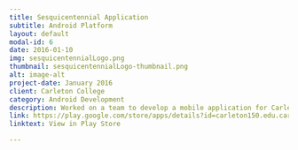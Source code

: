 ```yaml
---
title: Sesquicentennial Application
subtitle: Android Platform
layout: default
modal-id: 6
date: 2016-01-10
img: sesquicentennialLogo.png
thumbnail: sesquicentennialLogo-thumbnail.png
alt: image-alt
project-date: January 2016
client: Carleton College
category: Android Development
description: Worked on a team to develop a mobile application for Carleton College to celebrate the sesquicentennial. My work was primarily on the Android Platform, although we also developed for IOS.
link: https://play.google.com/store/apps/details?id=carleton150.edu.carleton.reunion
linktext: View in Play Store

---
```

